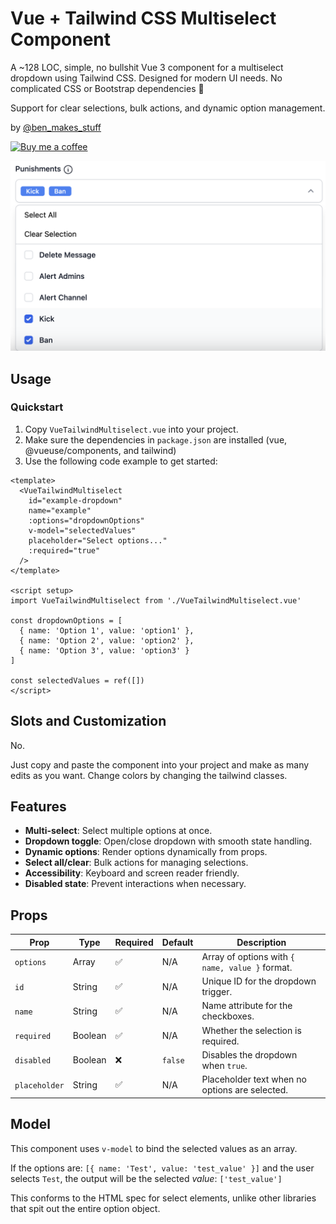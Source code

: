 # Vue + Tailwind CSS Multiselect Component

A ~128 LOC, simple, no bullshit Vue 3 component for a multiselect dropdown using Tailwind CSS. Designed for modern UI needs. No complicated CSS or Bootstrap dependencies 🎉

Support for clear selections, bulk actions, and dynamic option management.

by [@ben_makes_stuff](https://x.com/ben_makes_stuff)

[![Buy me a coffee](https://img.buymeacoffee.com/button-api/?text=Buy%20me%20a%20coffee&emoji=☕&slug=ben_makes_stuff&button_colour=FFDD00&font_colour=000000&font_family=Lato&outline_colour=000000&coffee_colour=ffffff)](https://www.buymeacoffee.com/ben_makes_stuff)

![Demo](image.png)

## Usage

### Quickstart

1. Copy `VueTailwindMultiselect.vue` into your project.
1. Make sure the dependencies in `package.json` are installed (vue, @vueuse/components, and tailwind)
1. Use the following code example to get started:

```vue
<template>
  <VueTailwindMultiselect
    id="example-dropdown"
    name="example"
    :options="dropdownOptions"
    v-model="selectedValues"
    placeholder="Select options..."
    :required="true"
  />
</template>

<script setup>
import VueTailwindMultiselect from './VueTailwindMultiselect.vue'

const dropdownOptions = [
  { name: 'Option 1', value: 'option1' },
  { name: 'Option 2', value: 'option2' },
  { name: 'Option 3', value: 'option3' }
]

const selectedValues = ref([])
</script>
```

## Slots and Customization

No. 

Just copy and paste the component into your project and make as many edits as you want. Change colors by changing the tailwind classes.

## Features

- **Multi-select**: Select multiple options at once.
- **Dropdown toggle**: Open/close dropdown with smooth state handling.
- **Dynamic options**: Render options dynamically from props.
- **Select all/clear**: Bulk actions for managing selections.
- **Accessibility**: Keyboard and screen reader friendly.
- **Disabled state**: Prevent interactions when necessary.

## Props

| Prop         | Type    | Required | Default  | Description                                      |
|--------------|---------|----------|----------|--------------------------------------------------|
| `options`    | Array   | ✅        | N/A      | Array of options with `{ name, value }` format. |
| `id`         | String  | ✅        | N/A      | Unique ID for the dropdown trigger.             |
| `name`       | String  | ✅        | N/A      | Name attribute for the checkboxes.              |
| `required`   | Boolean | ✅        | N/A      | Whether the selection is required.              |
| `disabled`   | Boolean | ❌        | `false`  | Disables the dropdown when `true`.              |
| `placeholder`| String  | ✅        | N/A      | Placeholder text when no options are selected.  |

## Model

This component uses `v-model` to bind the selected values as an array.

If the options are: `[{ name: 'Test', value: 'test_value' }]` and the user selects `Test`, the output will be the selected *value*: `['test_value']`

This conforms to the HTML spec for select elements, unlike other libraries that spit out the entire option object.
